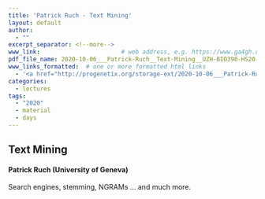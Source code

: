 ```yaml
---
title: 'Patrick Ruch - Text Mining'
layout: default
author:
  - ""
excerpt_separator: <!--more-->
www_link: 						# web address, e.g. https://www.ga4gh.org; auto-linked
pdf_file_name: 2020-10-06___Patrick-Ruch__Text-Mining__UZH-BIO390-HS20-lecture-04.pdf
www_links_formatted:  # one or more formatted html links
  - '<a href="http://progenetix.org/storage-ext/2020-10-06___Patrick-Ruch__Text-Mining__UZH-BIO390-HS20-lecture-04-recording.m4v">[Lecture Video]</a> (ca. 1.2GB .m4v)'
categories:
  - lectures
tags:
  - "2020"
  - material
  - days
---
```


## Text Mining
#### Patrick Ruch (University of Geneva)

Search engines, stemming, NGRAMs ... and much more.
